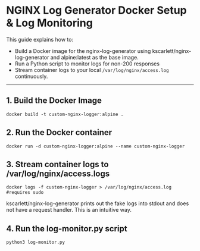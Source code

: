 # NGINX Log Generator Docker Setup & Log Monitoring

This guide explains how to:
- Build a Docker image for the nginx-log-generator using kscarlett/nginx-log-generator and alpine:latest as the base image.
- Run a Python script to monitor logs for non-200 responses
- Stream container logs to your local `/var/log/nginx/access.log` continuously.
---

## 1. Build the Docker Image

    docker build -t custom-nginx-logger:alpine .

## 2. Run the Docker container
  
    docker run -d custom-nginx-logger:alpine --name custom-nginx-logger

## 3. Stream container logs to /var/log/nginx/access.logs

    docker logs -f custom-nginx-logger > /var/log/nginx/access.log  #requires sudo

kscarlett/nginx-log-generator prints out the fake logs into stdout and does not have a request handler. This is an intuitive way.

## 4. Run the log-monitor.py script

    python3 log-monitor.py
